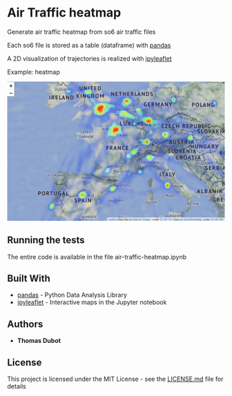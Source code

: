 # Air Traffic heatmap

Generate air traffic heatmap from so6 air traffic files

Each so6 file is stored as a table (dataframe) with [pandas](https://pandas.pydata.org/)

A 2D visualization of trajectories is realized with [ipyleaflet](https://ipyleaflet.readthedocs.io/en/latest/)

Example: heatmap

![Air Traffic heatmap](air_traffic_heatmap.png)

## Running the tests

The entire code is available in the file air-traffic-heatmap.ipynb

## Built With

* [pandas](https://pandas.pydata.org/) - Python Data Analysis Library
* [ipyleaflet](https://ipyleaflet.readthedocs.io/en/latest/) - Interactive maps in the Jupyter notebook

## Authors

* **Thomas Dubot** 

## License

This project is licensed under the MIT License - see the [LICENSE.md](LICENSE.md) file for details